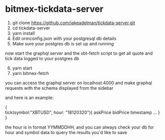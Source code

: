# bitmex-tickdata-server

1. git clone  https://github.com/jakeadelman/tickdata-server.git
2. cd tickdata-server
3. yarn install
4. Edit ormconfig.json with your postgresql db details
5. Make sure your postgres db is set up and running


now start the graphql server and the xbt-fetch script to get all quote and tick data logged to your postgres db

6. yarn start
7. yarn bitmex-fetch

you can access the graphql server on localhost:4000 and make graphql requests with the schema displayed from the sidebar

and here is an example:

{<br />
  tick(symbol:"XBTUSD", hour: "18120320"){
    askPrice
    bidPrice
    timestamp
    ...
  }
}

the hour is in format YYMMDDHH, and you can always check your db for hour and symbol data to query the results you'd like to save
